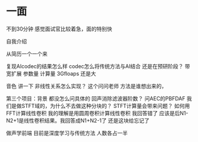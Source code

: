 
# 一面 
不到30分钟 感觉面试官比较着急，面的特别快

自我介绍

从简历一个一个来

复现AIcodec的结果怎么样
codec怎么将传统方法与AI结合   还是在预研阶段？
带宽扩展 参数量 计算量 3Gfloaps 还是大

音色 讲一下  非线性关系怎么实现？ 这个问问老师
方法是谁想出来的，

第三个项目：背景  都没怎么问具体的
回声消除滤波器阶数？
问AEC的PBFDAF 我们是做STFT域的，为什么不去做这种分块的？
STFT计算量会带来问题？
如何用FFT计算线性卷积 我的理解是用圆周卷积计算线性卷积
我回答错了 应该是后N1-N2+1是线性卷积结果。我回答成N1+N2-1了
还是这块给忘记了

做声学前端 目前是深度学习与传统方法 人数各占一半